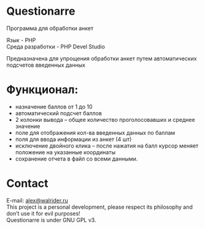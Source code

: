 # Questionarre
Программа для обработки анкет<br>

Язык - PHP<br>
Среда разработки - PHP Devel Studio<br>

Предназначена для упрощения обработки анкет путем автоматических подсчетов введенных данных

# Функционал:

- назначение баллов от 1 до 10<br>
- автоматический подсчет баллов<br>
- 2 колонки вывода – общее количество проголосовавших и среднее значение<br>
- поле для отображения кол-ва введенных данных по баллам<br>
- поля для ввода информации из анкет (4 шт)<br>
- исключение двойного клика – после нажатия на балл курсор меняет положение на указанные координаты<br>
- сохранение отчета в файл со всеми данными.<br>
# Contact
E-mail: alex@walrider.ru<br>
This project is a personal development, please respect its philosophy and don’t use it for evil purposes!<br>
Questionarre is under GNU GPL v3.
